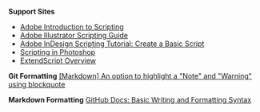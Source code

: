 <b>Support Sites</b>
* <a href="https://community.adobe.com/havfw69955/attachments/havfw69955/photoshop/727752/1/8473193%20(Adobe%20introduction%20to%20scripting).pdf">Adobe Introduction to Scripting</a>
* <a href="https://ai-scripting.docsforadobe.dev/">Adobe Illustrator Scripting Guide</a>
* <a href="https://www.youtube.com/watch?v=r1WWK7pl6so">Adobe InDesign Scripting Tutorial: Create a Basic Script</a>
* <a href="https://helpx.adobe.com/photoshop/using/scripting.html">Scripting in Photoshop</a>
* <a href="https://extendscript.docsforadobe.dev/introduction/extendscript-overview.html">ExtendScript Overview</a>
<p>
<b>Git Formatting</b>
<a href="https://github.com/orgs/community/discussions/16925">[Markdown] An option to highlight a "Note" and "Warning" using blockquote</a>
</p>
<p>
<b>Markdown Formatting</b>
<a href="https://docs.github.com/en/get-started/writing-on-github/getting-started-with-writing-and-formatting-on-github/basic-writing-and-formatting-syntax">GitHub Docs: Basic Writing and Formatting Syntax</a>